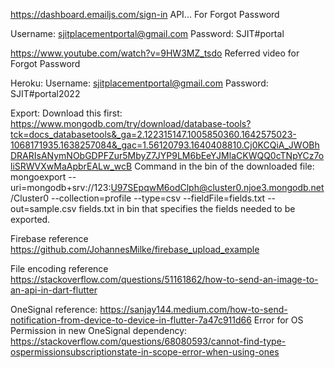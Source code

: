 
https://dashboard.emailjs.com/sign-in
API... For Forgot Password

Username: sjitplacementportal@gmail.com
Password: SJIT#portal

https://www.youtube.com/watch?v=9HW3MZ_tsdo
Referred video for Forgot Password

Heroku:
Username: sjitplacementportal@gmail.com
Password: SJIT#portal2022

Export:
Download this first: https://www.mongodb.com/try/download/database-tools?tck=docs_databasetools&_ga=2.122315147.1005850360.1642575023-1068171935.1638257084&_gac=1.56120793.1640408810.Cj0KCQiA_JWOBhDRARIsANymNObGDPFZur5MbyZ7JYP9LM6bEeYJMlaCKWQQ0cTNpYCz7oliSRWVXwMaApbrEALw_wcB
Command in the bin of the downloaded file: mongoexport --uri=mongodb+srv://123:U97SEpqwM6odClph@cluster0.njoe3.mongodb.net/Cluster0 --collection=profile --type=csv --fieldFile=fields.txt --out=sample.csv
fields.txt in bin that specifies the fields needed to be exported.

Firebase reference
https://github.com/JohannesMilke/firebase_upload_example

File encoding reference
https://stackoverflow.com/questions/51161862/how-to-send-an-image-to-an-api-in-dart-flutter

OneSignal reference:
https://sanjay144.medium.com/how-to-send-notification-from-device-to-device-in-flutter-7a47c911d66
Error for OS Permission in new OneSignal dependency:
https://stackoverflow.com/questions/68080593/cannot-find-type-ospermissionsubscriptionstate-in-scope-error-when-using-ones
